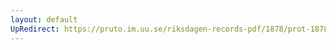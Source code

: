 ```yaml
---
layout: default
UpRedirect: https://pruto.im.uu.se/riksdagen-records-pdf/1878/prot-1878--fk--035/prot-1878--fk--035_031.pdf
---
```

